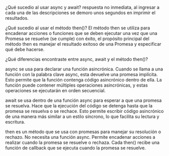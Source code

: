 ¿Qué sucedio al usar async y await?
respuesta no inmediata, al ingresar a cada una de las descripciones se demoro unos segundos en imprimir el resultados.

¿Qué sucedio al usar el método then()?
El método then se utiliza para encadenar acciones o funciones que se deben ejecutar una vez que una Promesa se resuelve (se cumple) con éxito, el propósito principal del método then es manejar el resultado exitoso de una Promesa y especificar qué debe hacerse.

¿Qué diferencias encontraste entre async, await y el método then()?

async se usa para declarar una función asincrónica. Cuando se llama a una función con la palabra clave async, esta devuelve una promesa implícita.
Esto permite que la función contenga código asincrónico dentro de ella. La función puede contener múltiples operaciones asincrónicas, y estas operaciones se ejecutarán en orden secuencial.

await se usa dentro de una función async para esperar a que una promesa se resuelva.
Hace que la ejecución del código se detenga hasta que la promesa se resuelva o se rechace. Esto permite escribir código asincrónico de una manera más similar a un estilo síncrono, lo que facilita su lectura y escritura.

then es un método que se usa con promesas para manejar su resolución o rechazo. No necesita una función async.
Permite encadenar acciones a realizar cuando la promesa se resuelve o rechaza. Cada then() recibe una función de callback que se ejecuta cuando la promesa se resuelve.







